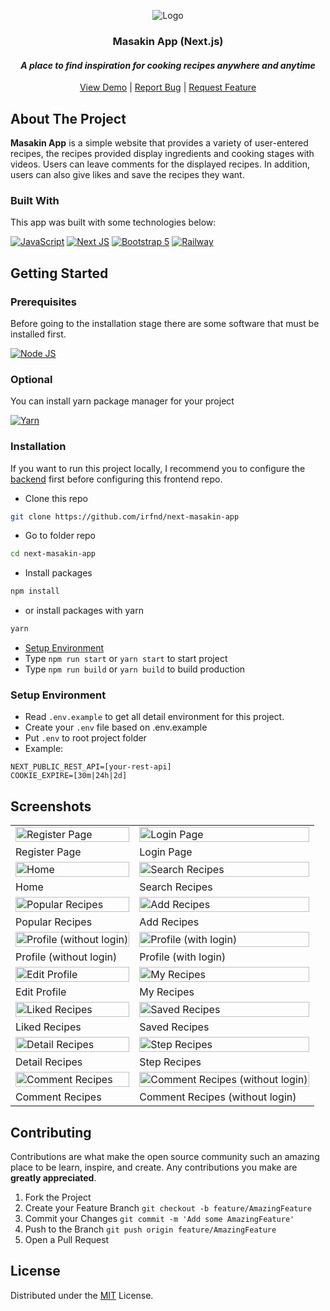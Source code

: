 <!-- PROJECT LOGO -->
<div align="center">
  <p>
    <img src="https://firebasestorage.googleapis.com/v0/b/masakin-app-irfnd.appspot.com/o/documentations%2Fmain-banner.png?alt=media&token=d88c4590-775a-4292-b1bb-7eaec79a4539" alt="Logo" width="auto">
  </p>

  <h3 align="center">Masakin App (Next.js)</h3>
  <i><h4 align="center">A place to find inspiration for cooking recipes anywhere and anytime</h4></i>

  <p align="center">
    <a href="https://next-masakin-app.up.railway.app/">View Demo</a>
    |
    <a href="https://github.com/irfnd/next-resip-app/issues">Report Bug</a>
    |
    <a href="https://github.com/irfnd/next-resip-app/issues">Request Feature</a>
  </p>
</div>

<!-- ABOUT THE PROJECT -->

## About The Project

**Masakin App** is a simple website that provides a variety of user-entered recipes, the recipes provided display ingredients and cooking stages with videos. Users can leave comments for the displayed recipes. In addition, users can also give likes and save the recipes they want.

### Built With

This app was built with some technologies below:

[![JavaScript](https://img.shields.io/badge/JavaScript-323330?style=for-the-badge&logo=javascript&logoColor=F7DF1E)](https://www.ecma-international.org/publications-and-standards/standards/)
[![Next JS](https://img.shields.io/badge/next.js-000000?style=for-the-badge&logo=nextdotjs&logoColor=white)](https://nextjs.org/)
[![Bootstrap 5](https://img.shields.io/badge/Bootstrap-563D7C?style=for-the-badge&logo=bootstrap&logoColor=white)](https://getbootstrap.com/)
[![Railway](https://img.shields.io/badge/Railway-131415?style=for-the-badge&logo=railway&logoColor=white)](https://railway.app/)

<!-- GETTING STARTED -->

## Getting Started

### Prerequisites

Before going to the installation stage there are some software that must be installed first.

[![Node JS](https://img.shields.io/badge/Node.js-339933?style=for-the-badge&logo=nodedotjs&logoColor=white)](https://nodejs.org/en/download)

### Optional

You can install yarn package manager for your project

[![Yarn](https://img.shields.io/badge/Yarn-2C8EBB?style=for-the-badge&logo=yarn&logoColor=white)](https://yarnpkg.com/)

### Installation

If you want to run this project locally, I recommend you to configure the [backend](https://github.com/irfnd/be-masakin-app/) first before configuring this frontend repo.

- Clone this repo

```bash
git clone https://github.com/irfnd/next-masakin-app
```

- Go to folder repo

```bash
cd next-masakin-app
```

- Install packages

```bash
npm install
```

- or install packages with yarn

```bash
yarn
```

- <a href="#setup-environment">Setup Environment</a>
- Type `npm run start` or `yarn start` to start project
- Type `npm run build` or `yarn build` to build production

### Setup Environment

- Read `.env.example` to get all detail environment for this project.
- Create your `.env` file based on .env.example
- Put `.env` to root project folder
- Example:

```
NEXT_PUBLIC_REST_API=[your-rest-api]
COOKIE_EXPIRE=[30m|24h|2d]
```

## Screenshots

<p align="center" display=flex>
   
<table>
  <tr>
    <td><image src="https://firebasestorage.googleapis.com/v0/b/masakin-app-irfnd.appspot.com/o/documentations%2Fnext%2Fregister.png?alt=media&token=e73f4a2f-b115-4fd7-af11-e92fee0033b7" alt="Register Page" width=100%/></td>
    <td><image src="https://firebasestorage.googleapis.com/v0/b/masakin-app-irfnd.appspot.com/o/documentations%2Fnext%2Flogin.png?alt=media&token=a1b6be62-ee5b-48a2-a5eb-1f80bd03faf6" alt="Login Page" width=100%></td>
  </tr>
  <tr>
    <td>Register Page</td>
    <td>Login Page</td>
  </tr>
  <tr>
    <td><image src="https://firebasestorage.googleapis.com/v0/b/masakin-app-irfnd.appspot.com/o/documentations%2Fnext%2Fhome.png?alt=media&token=fddfcbd2-5e78-4c4e-ba31-c91ce6b6a335" alt="Home" width=100%></td>
    <td><image src="https://firebasestorage.googleapis.com/v0/b/masakin-app-irfnd.appspot.com/o/documentations%2Fnext%2Fsearch-recipes.png?alt=media&token=0bf4f911-642b-4953-b578-2c56f44e9862" alt="Search Recipes" width=100%></td>
  </tr>
  <tr>
    <td>Home</td>
    <td>Search Recipes</td>
  </tr>
  <tr>
    <td><image src="https://firebasestorage.googleapis.com/v0/b/masakin-app-irfnd.appspot.com/o/documentations%2Fnext%2Fpopular-recipes.png?alt=media&token=8ba1a3a2-faf5-4e9b-a92a-e383a08f9cc1" alt="Popular Recipes" width=100%></td>
    <td><image src="https://firebasestorage.googleapis.com/v0/b/masakin-app-irfnd.appspot.com/o/documentations%2Fnext%2Frecipe-add.png?alt=media&token=b4802e89-f1a9-480d-94ae-3a7520618ac5" alt="Add Recipes" width=100%/></td>
  </tr>
  <tr>
    <td>Popular Recipes</td>
    <td>Add Recipes</td>
  </tr>
  <tr>
    <td><image src="https://firebasestorage.googleapis.com/v0/b/masakin-app-irfnd.appspot.com/o/documentations%2Fnext%2Fprofile-no-login.png?alt=media&token=4a729c85-8601-491f-bf31-cb8c0861308d" alt="Profile (without login)" width=100%></td>
    <td><image src="https://firebasestorage.googleapis.com/v0/b/masakin-app-irfnd.appspot.com/o/documentations%2Fnext%2Fprofile-login.png?alt=media&token=17af2c64-cd46-4d45-82e0-7a057bd0f764" alt="Profile (with login)" width=100%/></td>
  </tr>
  <tr>
    <td>Profile (without login)</td>
    <td>Profile (with login)</td>
  </tr>
  <tr>
    <td><image src="https://firebasestorage.googleapis.com/v0/b/masakin-app-irfnd.appspot.com/o/documentations%2Fnext%2Fprofile-edit.png?alt=media&token=4408d839-c8c8-4406-a897-50cc8f1f519c" alt="Edit Profile" width=100%/></td>
    <td><image src="https://firebasestorage.googleapis.com/v0/b/masakin-app-irfnd.appspot.com/o/documentations%2Fnext%2Fmy-recipes.png?alt=media&token=67e318ba-6301-40af-b649-9c1fe1a56800" alt="My Recipes" width=100%/></td>
  </tr>
  <tr>
    <td>Edit Profile</td>
    <td>My Recipes</td>
  </tr>
  <tr>
    <td><image src="https://firebasestorage.googleapis.com/v0/b/masakin-app-irfnd.appspot.com/o/documentations%2Fnext%2Fliked-recipes.png?alt=media&token=a72024e6-7eb3-438a-8e76-86abbc440add" alt="Liked Recipes" width=100%></td>
    <td><image src="https://firebasestorage.googleapis.com/v0/b/masakin-app-irfnd.appspot.com/o/documentations%2Fnext%2Fsaved-recipes.png?alt=media&token=81a660d2-16aa-4fd8-a739-6b1db1461ef9" alt="Saved Recipes" width=100%/></td>
  </tr>
  <tr>
    <td>Liked Recipes</td>
    <td>Saved Recipes</td>
  </tr>
  <tr>
    <td><image src="https://firebasestorage.googleapis.com/v0/b/masakin-app-irfnd.appspot.com/o/documentations%2Fnext%2Frecipe-details.png?alt=media&token=65366a52-e7cc-41a1-8f01-391d853f46a6" alt="Detail Recipes" width=100%/></td>
    <td><image src="https://firebasestorage.googleapis.com/v0/b/masakin-app-irfnd.appspot.com/o/documentations%2Fnext%2Frecipe-videos.png?alt=media&token=03b8dfdb-f148-4f5c-bfb4-fd447063bda1" alt="Step Recipes" width=100%/></td>
  </tr>
  <tr>
    <td>Detail Recipes</td>
     <td>Step Recipes</td>
  </tr>
  <tr>
    <td><image src="https://firebasestorage.googleapis.com/v0/b/masakin-app-irfnd.appspot.com/o/documentations%2Fnext%2Frecipe-comments.png?alt=media&token=9856feaf-9e6e-4c21-be10-7ea30ba58e6e" alt="Comment Recipes" width=100%/></td>
    <td><image src="https://firebasestorage.googleapis.com/v0/b/masakin-app-irfnd.appspot.com/o/documentations%2Fnext%2Frecipe-comments-no-login.png?alt=media&token=8faeee9e-15f4-42dc-9585-f878ad09249c" alt="Comment Recipes (without login)" width=100%/></td>
  </tr>
  <tr>
    <td>Comment Recipes</td>
    <td>Comment Recipes (without login)</td>
  </tr>
</table>
      
</p>

## Contributing

Contributions are what make the open source community such an amazing place to be learn, inspire, and create. Any contributions you make are **greatly appreciated**.

1. Fork the Project
2. Create your Feature Branch `git checkout -b feature/AmazingFeature`
3. Commit your Changes `git commit -m 'Add some AmazingFeature'`
4. Push to the Branch `git push origin feature/AmazingFeature`
5. Open a Pull Request

## License

Distributed under the [MIT](/LICENSE) License.
